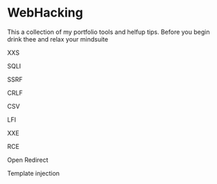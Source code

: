 # WebHacking

This a collection of my portfolio tools and helfup tips. Before you begin drink thee and relax your mindsuite


XXS

SQLI

SSRF

CRLF

CSV

LFI

XXE

RCE

Open Redirect

Template injection

